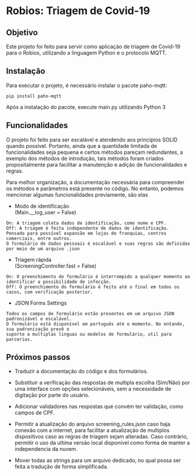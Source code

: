 # Robios: Triagem de Covid-19 

## Objetivo

Este projeto foi feito para servir como aplicação de triagem de Covid-19 para o Robios, utilizando a linguagem Python e o protocolo MQTT.

## Instalação

Para executar o projeto, é necessário instalar o pacote paho-mqtt:
```
pip install paho-mqtt
```
Após a instalação do pacote, execute main.py utilizando Python 3

## Funcionalidades

O projeto foi feito para ser escalável e atendendo aos princípios SOLID quando possível. 
Portanto, ainda que a quantidade limitada de funcionalidades seja pequena e certos métodos pareçam redundantes, 
a exemplo dos métodos de introdução, tais métodos foram criados propositalmente para facilitar a manutenção e adição de funcionalidades e regras. 

Para melhor organização, a documentação necessária para compreender os métodos e parâmetros está presente no código. 
No entanto, podemos mencionar algumas funcionalidades previamente, são elas


- Modo de identificação  
(Main.__log_user = False)
```
On: A triagem coleta dados de identificação, como nome e CPF.
Off: A triagem é feita independente de dados de identificação.
Pensado para possível expansão em lojas de franquias, centros comerciais, entre outros.  
O formulário de dados pessoais é escalável e suas regras são definidas por meio de um arquivo .json  
```
- Triagem rápida  
(ScreeningController.fast = False)
```
On: O preenchimento do formulário é interrompido a qualquer momento ao identificar a possibilidade de infecção.
Off: O preenchimento do formulário é feito até o final em todos os casos, com verificação posterior.
```
- JSON Forms Settings
```
Todos os campos de formulário estão presentes em um arquivo JSON padronizável e escalável.  
O formulário está disponível em português até o momento. No entando, sua padronização prevê o  
suporte a multiplas linguas ou modelos de formulário, util para parcerias.
```

## Próximos passos

- Traduzir a documentação do código e dos formulários.

- Substituir a verificação das respostas de multipla escolha (Sim/Não) por uma interface com opções selecionáveis, sem a necessidade de digitação por parte do usuário.

- Adicionar validadores nas respostas que convém ter validação, como campos de CPF.

- Permitir a atualização do arquivo screening_rules.json caso haja conexão com a internet, para facilitar a atualização de multiplos dispositivos caso as regras de triagem sejam alteradas. Caso contrário, permitir o uso da ultima versão local disponível como forma de manter a independencia da nuvem.

- Mover todas as strings para um arquivo dedicado, no qual possa ser feita a tradução de forma simplificada.

